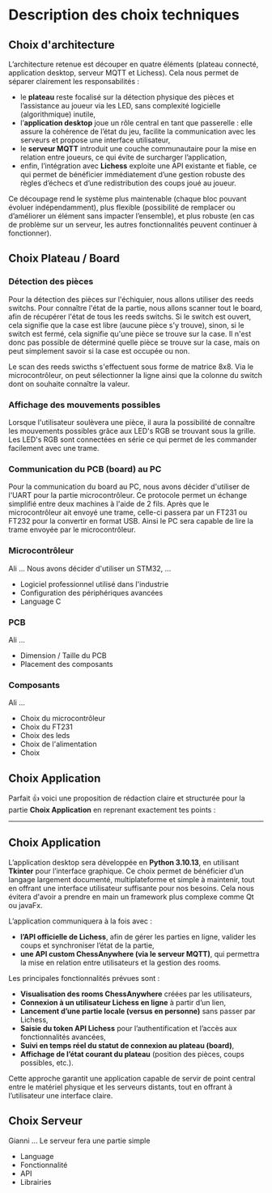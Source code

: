 # Description des choix techniques

## Choix d'architecture
 
L’architecture retenue est découper en quatre éléments (plateau connecté, application desktop, serveur MQTT et Lichess). Cela nous permet de séparer clairement les responsabilités :

* le **plateau** reste focalisé sur la détection physique des pièces et l’assistance au joueur via les LED, sans complexité logicielle (algorithmique) inutile,
* l’**application desktop** joue un rôle central en tant que passerelle : elle assure la cohérence de l’état du jeu, facilite la communication avec les serveurs et propose une interface utilisateur,
* le **serveur MQTT** introduit une couche communautaire pour la mise en relation entre joueurs, ce qui évite de surcharger l’application,
* enfin, l’intégration avec **Lichess** exploite une API existante et fiable, ce qui permet de bénéficier immédiatement d’une gestion robuste des règles d’échecs et d’une redistribution des coups joué au joueur.

Ce découpage rend le système plus maintenable (chaque bloc pouvant évoluer indépendamment), plus flexible (possibilité de remplacer ou d’améliorer un élément sans impacter l’ensemble), et plus robuste (en cas de problème sur un serveur, les autres fonctionnalités peuvent continuer à fonctionner).

## Choix Plateau / Board

### Détection des pièces

Pour la détection des pièces sur l'échiquier, nous allons utiliser des reeds switchs. Pour connaître l'état de la partie, nous allons scanner tout le board, afin de récupérer l'état de tous les reeds switchs. Si le switch est ouvert, cela signifie que la case est libre (aucune pièce s'y trouve), sinon, si le switch est fermé, cela signifie qu'une pièce se trouve sur la case. Il n'est donc pas possible de déterminé quelle pièce se trouve sur la case, mais on peut simplement savoir si la case est occupée ou non. 

Le scan des reeds swicths s'effectuent sous forme de matrice 8x8. Via le microcontrôleur, on peut sélectionner la ligne ainsi que la colonne du switch dont on souhaite connaître la valeur.

### Affichage des mouvements possibles

Lorsque l'utilisateur soulèvera une pièce, il aura la possibilité de connaître les mouvements possibles grâce aux LED's RGB se trouvant sous la grille. Les LED's RGB sont connectées en série ce qui permet de les commander facilement avec une trame.

### Communication du PCB (board) au PC

Pour la communication du board au PC, nous avons décider d'utiliser de l'UART pour la partie microcontrôleur. Ce protocole permet un échange simplifié entre deux machines à l'aide de 2 fils. Après que le microcontrôleur ait envoyé une trame, celle-ci passera par un FT231 ou FT232 pour la convertir en format USB. Ainsi le PC sera capable de lire la trame envoyée par le microcontrôleur.

### Microcontrôleur

Ali ...
Nous avons décider d'utiliser un STM32, ...
- Logiciel professionnel utilisé dans l'industrie
- Configuration des périphériques avancées
- Language C

### PCB

Ali ...
- Dimension / Taille du PCB
- Placement des composants

### Composants

Ali ...
- Choix du microcontrôleur
- Choix du FT231
- Choix des leds
- Choix de l'alimentation
- Choix 

## Choix Application

Parfait 👍 voici une proposition de rédaction claire et structurée pour la partie **Choix Application** en reprenant exactement tes points :

---

## Choix Application

L’application desktop sera développée en **Python 3.10.13**, en utilisant **Tkinter** pour l’interface graphique. Ce choix permet de bénéficier d’un langage largement documenté, multiplateforme et simple à maintenir, tout en offrant une interface utilisateur suffisante pour nos besoins. Cela nous évitera d'avoir a prendre en main un framework plus complexe comme Qt ou javaFx.

L’application communiquera à la fois avec :

* **l’API officielle de Lichess**, afin de gérer les parties en ligne, valider les coups et synchroniser l’état de la partie,
* **une API custom ChessAnywhere (via le serveur MQTT)**, qui permettra la mise en relation entre utilisateurs et la gestion des rooms.

Les principales fonctionnalités prévues sont :

* **Visualisation des rooms ChessAnywhere** créées par les utilisateurs,
* **Connexion à un utilisateur Lichess en ligne** à partir d’un lien,
* **Lancement d’une partie locale (versus en personne)** sans passer par Lichess,
* **Saisie du token API Lichess** pour l’authentification et l’accès aux fonctionnalités avancées,
* **Suivi en temps réel du statut de connexion au plateau (board)**,
* **Affichage de l’état courant du plateau** (position des pièces, coups possibles, etc.).

Cette approche garantit une application capable de servir de point central entre le matériel physique et les serveurs distants, tout en offrant à l’utilisateur une interface claire.

## Choix Serveur

Gianni ...
Le serveur fera une partie simple

- Language
- Fonctionnalité
- API
- Librairies